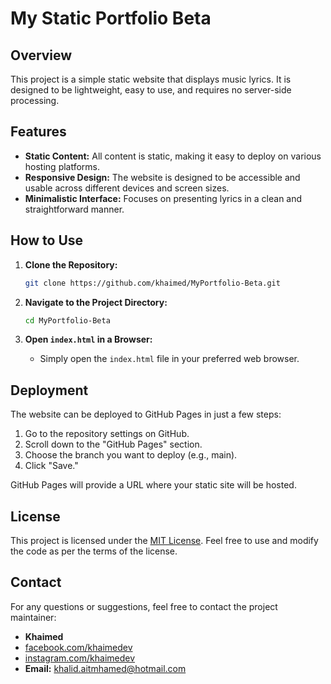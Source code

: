 # My Static Portfolio Beta

## Overview

This project is a simple static website that displays music lyrics. It is designed to be lightweight, easy to use, and requires no server-side processing.

## Features

- **Static Content:** All content is static, making it easy to deploy on various hosting platforms.
- **Responsive Design:** The website is designed to be accessible and usable across different devices and screen sizes.
- **Minimalistic Interface:** Focuses on presenting lyrics in a clean and straightforward manner.

## How to Use

1. **Clone the Repository:**

    ```bash
    git clone https://github.com/khaimed/MyPortfolio-Beta.git
    ```

2. **Navigate to the Project Directory:**

    ```bash
    cd MyPortfolio-Beta
    ```

3. **Open `index.html` in a Browser:**
    - Simply open the `index.html` file in your preferred web browser.

## Deployment

The website can be deployed to GitHub Pages in just a few steps:

1. Go to the repository settings on GitHub.
2. Scroll down to the "GitHub Pages" section.
3. Choose the branch you want to deploy (e.g., main).
4. Click "Save."

GitHub Pages will provide a URL where your static site will be hosted.

## License

This project is licensed under the [MIT License](LICENSE). Feel free to use and modify the code as per the terms of the license.

## Contact

For any questions or suggestions, feel free to contact the project maintainer:

- **Khaimed**
- [facebook.com/khaimedev](www.facebook.com/khaimedev)
- [instagram.com/khaimedev](www.instagram.com/khaimedev)
- **Email:** khalid.aitmhamed@hotmail.com
